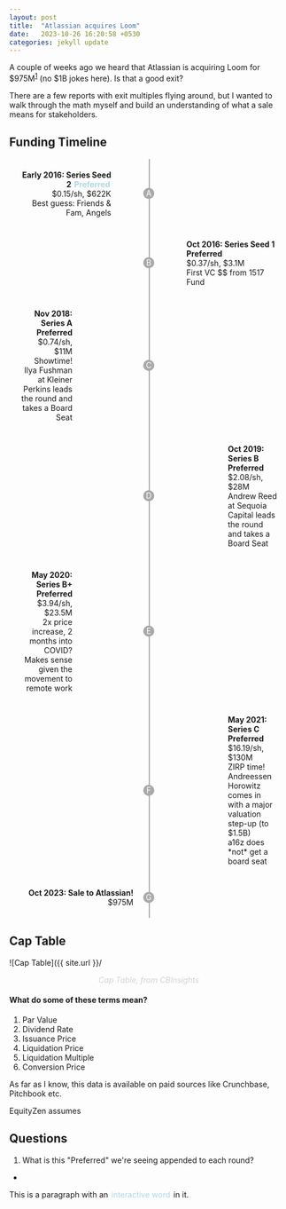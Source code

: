 ```yaml
---
layout: post
title:  "Atlassian acquires Loom"
date:   2023-10-26 16:20:58 +0530
categories: jekyll update
---
```


A couple of weeks ago we heard that Atlassian is acquiring Loom for $975M<sup>[1](https://techcrunch.com/2023/10/12/atlassian-to-acquire-former-unicorn-loom-for-975m/)</sup> (no $1B jokes here). Is that a good exit?

There are a few reports with exit multiples flying around, but I wanted to walk through the math myself and build an understanding of what a sale means for stakeholders.

## Funding Timeline

<div style="position: relative; display: flex; flex-direction: column; align-items: center;">
  <!-- Vertical Line -->
  <div style="position: absolute; top: 0; bottom: 0; left: 50%; width: 2px; background-color: darkgrey;"></div>

  <!-- Milestone A -->
  <div style="display: flex; align-items: center; margin: 20px;">
    <div style="text-align: right; margin-right: 300px;">
      <strong>Early 2016: Series Seed 2 <span class="interactive-word" data-explanation="Explanation for Preferred">Preferred</span></strong><br>
      $0.15/sh, $622K<br>
      Best guess: Friends & Fam, Angels
    </div>
    <div style="width: 20px; height: 20px; background-color: darkgrey; border-radius: 50%; color: white; text-align: center; line-height: 20px; position: absolute; left: 50%; margin-left: -10px;">
      A
    </div>
  </div>

  <!-- Milestone B -->
  <div style="display: flex; align-items: center; margin: 20px;">
    <div style="width: 20px; height: 20px; background-color: darkgrey; border-radius: 50%; color: white; text-align: center; line-height: 20px; position: absolute; left: 50%; margin-left: -10px;">
      B
    </div>
    <div style="text-align: left; margin-left: 300px;">
      <strong>Oct 2016: Series Seed 1 Preferred</strong><br>
      $0.37/sh, $3.1M<br>
      First VC $$ from 1517 Fund
    </div>
  </div>

  <!-- Milestone C -->
  <div style="display: flex; align-items: center; margin: 20px;">
    <div style="width: 20px; height: 20px; background-color: darkgrey; border-radius: 50%; color: white; text-align: center; line-height: 20px; position: absolute; left: 50%; margin-left: -10px;">
      C
    </div>
    <div style="text-align: right; margin-right: 370px;">
      <strong>Nov 2018: Series A Preferred</strong><br>
      $0.74/sh, $11M<br>
      Showtime! Ilya Fushman at Kleiner Perkins leads the round and takes a Board Seat
    </div>
  </div>
  
  <!-- Milestone D -->
  <div style="display: flex; align-items: center; margin: 20px;">
    <div style="width: 20px; height: 20px; background-color: darkgrey; border-radius: 50%; color: white; text-align: center; line-height: 20px; position: absolute; left: 50%; margin-left: -10px;">
      D
    </div>
    <div style="text-align: left; margin-left: 375px;">
      <strong>Oct 2019: Series B Preferred</strong><br>
      $2.08/sh, $28M<br>
      Andrew Reed at Sequoia Capital leads the round and takes a Board Seat<br>
    </div>
  </div>

  <!-- Milestone E -->
  <div style="display: flex; align-items: center; margin: 20px;">
    <div style="width: 20px; height: 20px; background-color: darkgrey; border-radius: 50%; color: white; text-align: center; line-height: 20px; position: absolute; left: 50%; margin-left: -10px;">
      E
    </div>
    <div style="text-align: right; margin-right: 370px;">
      <strong>May 2020: Series B+ Preferred</strong><br>
      $3.94/sh, $23.5M<br>
      2x price increase, 2 months into COVID? Makes sense given the movement to remote work
    </div>
  </div>

  <!-- Milestone F -->
  <div style="display: flex; align-items: center; margin: 20px;">
    <div style="width: 20px; height: 20px; background-color: darkgrey; border-radius: 50%; color: white; text-align: center; line-height: 20px; position: absolute; left: 50%; margin-left: -10px;">
      F
    </div>
    <div style="text-align: left; margin-left: 375px;">
      <strong>May 2021: Series C Preferred</strong><br>
      $16.19/sh, $130M<br>
      ZIRP time! Andreessen Horowitz comes in with a major valuation step-up (to $1.5B)<br>a16z does *not* get a board seat<br>
    </div>
  </div>

   <!-- Milestone G -->
  <div style="display: flex; align-items: center; margin: 20px;">
    <div style="width: 20px; height: 20px; background-color: darkgrey; border-radius: 50%; color: white; text-align: center; line-height: 20px; position: absolute; left: 50%; margin-left: -10px;">
      G
    </div>
    <div style="text-align: right; margin-right: 245px;">
      <strong>Oct 2023: Sale to Atlassian!</strong><br>
      $975M<br>
    </div>
  </div>
</div>


## Cap Table

![Cap Table]({{ site.url }}/
<figure>
  <figcaption style="color: lightgray; font-style: italic;">
    <center>
    Cap Table, from CBInsights
    </center
  </figcaption>
</figure>

#### What do some of these terms mean?

1. Par Value
2. Dividend Rate
3. Issuance Price
4. Liquidation Price
5. Liquidation Multiple
6. Conversion Price



As far as I know, this data is available on paid sources like Crunchbase, Pitchbook etc.

EquityZen assumes

## Questions

1. What is this "Preferred" we're seeing appended to each round?
  - 

This is a paragraph with an <span class="interactive-word" data-explanation="Basic">interactive word</span> in it.

<style>
.interactive-word {
  position: relative;
  cursor: pointer;
  color: lightblue;
  padding: 1px 2px;  /* Adjust as needed */
  text-align: center;
}

.interactive-word:hover {
  border-radius: 15px;
  background-color: lightblue;
  color: white;
  text-align: center;
}

.interactive-word:hover:after {
  content: "i";
  position: absolute;
  right: -15px;  /* Adjust as needed */
  top: 50%;
  transform: translateY(-50%);
  background-color: lightblue;
  color: white;
  border-radius: 50%;
  width: 15px;  /* Smaller circle */
  height: 15px;  /* Smaller circle */
  line-height: 15px;  /* Center "i" vertically */
  text-align: center;  /* Center "i" horizontally */
}

.popup {
  position: absolute;
  background-color: white;
  border: 1px solid #ccc;
  padding: 10px;
  border-radius: 5px;
  box-shadow: 0 2px 5px rgba(0,0,0,0.2);
  z-index: 1000;
}
</style>

<script>
document.addEventListener("DOMContentLoaded", function() {
  const interactiveWords = document.querySelectorAll('.interactive-word');

  interactiveWords.forEach((word) => {
    word.addEventListener('mouseenter', function(event) {
      // Check if a popup is already open
      const existingPopup = document.querySelector('.popup');
      if (existingPopup) {
        existingPopup.remove();
      }

      // Create the popup
      const popup = document.createElement('div');
      popup.classList.add('popup');
      // Get explanation from data-explanation attribute
      const explanation = event.target.getAttribute('data-explanation');
      popup.textContent = explanation;
      
      // Position the popup
      const rect = event.target.getBoundingClientRect();
      const scrollLeft = window.pageXOffset || document.documentElement.scrollLeft;
      const scrollTop = window.pageYOffset || document.documentElement.scrollTop;

      popup.style.left = (rect.left + scrollLeft) + 'px';
      popup.style.top = (rect.bottom + scrollTop + 10) + 'px'; 
      
      // Style the popup to be translucent
      popup.style.backgroundColor = 'rgba(255, 255, 255, 0.8)';
      
      // Add the popup to the document
      document.body.appendChild(popup);

      // Attach a mouseleave event to the word to remove the popup
      word.addEventListener('mouseleave', function() {
        popup.remove();
      });
    });
  });
});
</script>

<!--|Allotment   |# of shares  |% share|
|:----------:|:-----------:|:-:|
|Common Stock|~45M shares  |45%|
|Seed 1      |4.3M shares  |4% |
|Seed 2      |8.4M shares  |8% |
|Series A    |14.4M shares |15%|
|Series B    |13.5M shares |14%|
|Series B+   |5.9M shares  |6% |
|Series C    |8M shares    |8% |











